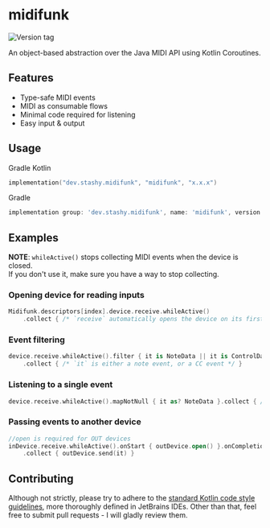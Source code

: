 # midifunk

![Version tag](https://img.shields.io/github/v/release/stashymane/midifunk?label=version&sort=semver&style=flat-square)

An object-based abstraction over the Java MIDI API using Kotlin Coroutines.

## Features

* Type-safe MIDI events
* MIDI as consumable flows
* Minimal code required for listening
* Easy input & output

## Usage

Gradle Kotlin

```kotlin
implementation("dev.stashy.midifunk", "midifunk", "x.x.x")
```

Gradle

```groovy
implementation group: 'dev.stashy.midifunk', name: 'midifunk', version: 'x.x.x'
```

## Examples

**NOTE**: `whileActive()` stops collecting MIDI events when the device is closed.  
If you don't use it, make sure you have a way to stop collecting.

### Opening device for reading inputs

```kotlin
Midifunk.descriptors[index].device.receive.whileActive()
    .collect { /* `receive` automatically opens the device on its first subscription */ }
```

### Event filtering

```kotlin
device.receive.whileActive().filter { it is NoteData || it is ControlData }
    .collect { /* `it` is either a note event, or a CC event */ }
```

### Listening to a single event

```kotlin
device.receive.whileActive().mapNotNull { it as? NoteData }.collect { /* `it` is NoteData */ }
```

### Passing events to another device

```kotlin
//open is required for OUT devices
inDevice.receive.whileActive().onStart { outDevice.open() }.onCompletion { outDevice.close() }
    .collect { outDevice.send(it) }
```

## Contributing

Although not strictly, please try to adhere to the [standard Kotlin code style guidelines][1], more thoroughly defined
in JetBrains IDEs. Other than that, feel free to submit pull requests - I will gladly review them.

[1]: https://kotlinlang.org/docs/reference/coding-conventions.html
